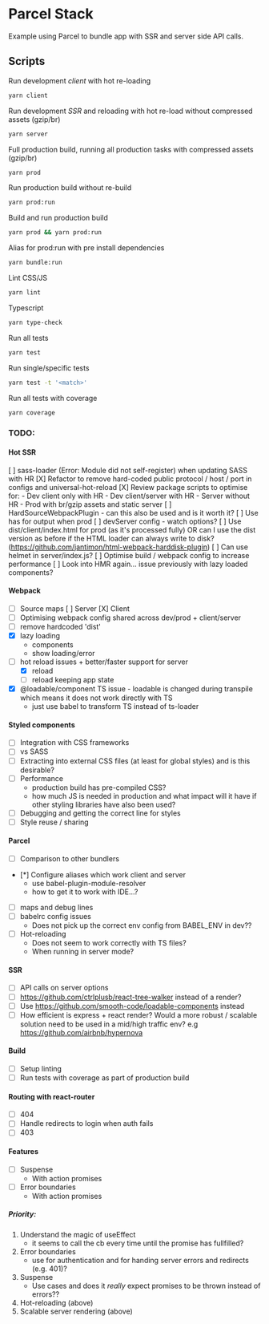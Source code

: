 # Parcel Stack

Example using Parcel to bundle app with SSR and server side API calls.

## Scripts

Run development *client* with hot re-loading

```bash
yarn client
```


Run development *SSR* and reloading with hot re-load without compressed assets (gzip/br)

```bash
yarn server
```


Full production build, running all production tasks with compressed assets (gzip/br)

```bash
yarn prod
```


Run production build without re-build

```bash
yarn prod:run
```


Build and run production build

```bash
yarn prod && yarn prod:run
```


Alias for prod:run with pre install dependencies

```bash
yarn bundle:run
```


Lint CSS/JS

```bash
yarn lint
```


Typescript

```bash
yarn type-check
```


Run all tests

```bash
yarn test
```


Run single/specific tests

```bash
yarn test -t '<match>'
```


Run all tests with coverage

```bash
yarn coverage
```







### TODO:

#### Hot SSR

[ ] sass-loader (Error: Module did not self-register) when updating SASS with HR
[X] Refactor to remove hard-coded public protocol / host / port in configs and universal-hot-reload
[X] Review package scripts to optimise for:
    - Dev client only with HR
    - Dev client/server with HR
    - Server without HR
    - Prod with br/gzip assets and static server
[ ] HardSourceWebpackPlugin - can this also be used and is it worth it?
[ ] Use has for output when prod
[ ] devServer config - watch options?
[ ] Use dist/client/index.html for prod (as it's processed fully) OR can I use the dist version as before if the HTML loader
    can always write to disk? (https://github.com/jantimon/html-webpack-harddisk-plugin)
[ ] Can use helmet in server/index.js?
[ ] Optimise build / webpack config to increase performance
[ ] Look into HMR again... issue previously with lazy loaded components?



#### Webpack
- [ ] Source maps
    [ ] Server
    [X] Client
- [ ] Optimising webpack config shared across dev/prod + client/server
- [ ] remove hardcoded 'dist'
- [X] lazy loading
    - components
    - show loading/error
- [ ] hot reload issues + better/faster support for server
    - [X] reload
    - [ ] reload keeping app state
- [X] @loadable/component TS issue - loadable is changed during transpile which means it does not work directly with TS
    - just use babel to transform TS instead of ts-loader

#### Styled components
- [ ] Integration with CSS frameworks
- [ ] vs SASS
- [ ] Extracting into external CSS files (at least for global styles) and is this desirable?
- [ ] Performance
    * production build has pre-compiled CSS?
    * how much JS is needed in production and what impact will it have if other styling libraries have also been used?
- [ ] Debugging and getting the correct line for styles
- [ ] Style reuse / sharing

#### Parcel
- [ ] Comparison to other bundlers
- [*] Configure aliases which work client and server
    - use babel-plugin-module-resolver
    - how to get it to work with IDE...?
- [ ] maps and debug lines
- [ ] babelrc config issues
    * Does not pick up the correct env config from BABEL_ENV in dev??
- [ ] Hot-reloading
    * Does not seem to work correctly with TS files?
    * When running in server mode?

#### SSR
- [ ] API calls on server options
- [ ] https://github.com/ctrlplusb/react-tree-walker instead of a render?
- [ ] Use https://github.com/smooth-code/loadable-components instead
- [ ] How efficient is express + react render? Would a more robust / scalable solution need to be used in a mid/high traffic env? e.g https://github.com/airbnb/hypernova

#### Build
- [ ] Setup linting
- [ ] Run tests with coverage as part of production build

#### Routing with react-router
- [ ] 404
- [ ] Handle redirects to login when auth fails
- [ ] 403

#### Features
- [ ] Suspense
    - With action promises
- [ ] Error boundaries
    - With action promises
        


##### Priority:

1. Understand the magic of useEffect
    - it seems to call the cb every time until the promise has fullfilled?
2. Error boundaries
    - use for authentication and for handing server errors and redirects (e.g. 401)?
3. Suspense
    - Use cases and does it _really_ expect promises to be thrown instead of errors??
4. Hot-reloading (above)
5. Scalable server rendering (above)
  
    
    
    
